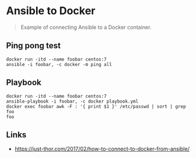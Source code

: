 # Ansible to Docker

> Example of connecting Ansible to a Docker container.

## Ping pong test

```
docker run -itd --name foobar centos:7
ansible -i foobar, -c docker -m ping all
```

## Playbook

```
docker run -itd --name foobar centos:7
ansible-playbook -i foobar, -c docker playbook.yml
docker exec foobar awk -F : '{ print $1 }' /etc/passwd | sort | grep foo
foo
```

## Links

* https://just-thor.com/2017/02/how-to-connect-to-docker-from-ansible/